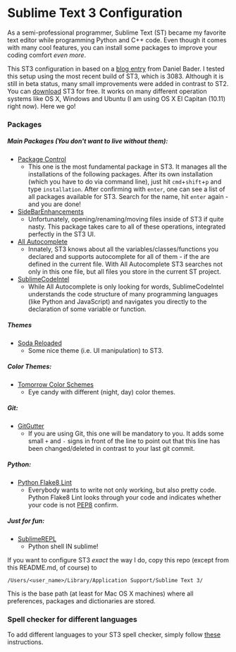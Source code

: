 # Sublime Text 3 Configuration

As a semi-professional programmer, Sublime Text (ST) became my favorite text editor while programming Python and C++ code. Even though it comes with many cool features, you can install some packages to improve your coding comfort _even more_.

This ST3 configuration in based on a [blog entry](https://dbader.org/blog/setting-up-sublime-text-for-python-development) from Daniel Bader. I tested this setup using the most recent build of ST3, which is 3083. Although it is still in beta status, many small improvements were added in contrast to ST2. You can [download](http://www.sublimetext.com/3) ST3 for free. It works on many different operation systems like OS X, Windows and Ubuntu (I am using OS X El Capitan (10.11) right now). Here we go!

### Packages

##### Main Packages (You don't want to live without them):
- [Package Control](https://packagecontrol.io/installation)
    - This one is the most fundamental package in ST3. It manages all the installations of the following packages. After its own installation (which you have to do via command line), just hit `cmd`+`shift`+`p` and type `installation`. After confirming with `enter`, one can see a list of all packages available for ST3. Search for the name, hit `enter` again - and you are done!
- [SideBarEnhancements](https://github.com/titoBouzout/SideBarEnhancements)
    - Unfortunately, opening/renaming/moving files inside of ST3 if quite nasty. This package takes care to all of these operations, integrated perfectly in the ST3 UI.
- [All Autocomplete](https://github.com/alienhard/SublimeAllAutocomplete)
    - Innately, ST3 knows about all the variables/classes/functions you declared and supports autocomplete for all of them - if the are defined in the current file. With All Autocomplete ST3 searches not only in this one file, but all files you store in the current ST project.
- [SublimeCodeIntel](https://github.com/Kronuz/SublimeCodeIntel)
    - While All Autocomplete is only looking for words, SublimeCodeIntel understands the code structure of many programming languages (like Python and JavaScript) and navigates you directly to the declaration of some variable or function.

##### Themes
- [Soda Reloaded](https://packagecontrol.io/packages/Theme%20-%20SoDaReloaded)
   - Some nice theme (i.e. UI manipulation) to ST3.

##### Color Themes:
- [Tomorrow Color Schemes](https://github.com/theymaybecoders/sublime-tomorrow-theme)
    - Eye candy with different (night, day) color themes.

##### Git:
- [GitGutter](https://github.com/jisaacks/GitGutter)
    - If you are using Git, this one will be mandatory to you. It adds some small `+` and `-` signs in front of the line to point out that this line has been changed/deleted in contrast to your last git commit.

##### Python:
- [Python Flake8 Lint](https://github.com/dreadatour/Flake8Lint)
    - Everybody wants to write not only working, but also pretty code. Python Flake8 Lint looks through your code and indicates whether your code is not [PEP8](https://www.python.org/dev/peps/pep-0008/) confirm.

##### Just for fun:
- [SublimeREPL](https://github.com/wuub/SublimeREPL)
    - Python shell IN sublime!

If you want to configure ST3 _exact_ the way I do, copy this repo (except from this README.md, of course) to

    /Users/<user_name>/Library/Application Support/Sublime Text 3/

This is the base path (at least for Mac OS X machines) where all preferences, packages and dictionaries are stored.

### Spell checker for different languages
To add different languages to your ST3 spell checker, simply follow [these](https://www.sublimetext.com/docs/3/spell_checking.html) instructions.
